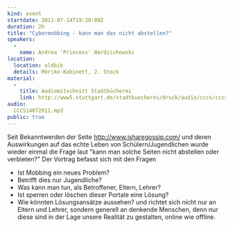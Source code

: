 ```yaml
---
kind: event
startdate: 2011-07-14T19:30:00Z
duration: 2h
title: "Cybermobbing - kann man das nicht abstellen?"
speakers:
  -
    name: Andrea 'Princess' Wardzichowski
location:
  location: oldbib
  details: Mörike-Kabinett, 2. Stock
material:
  -
    title: Audiomitschnitt Stadtbücherei
    link: http://www5.stuttgart.de/stadtbuecherei/druck/audio/cccs/cccs_audio.htm#28
audio:
  CCCS14072011.mp3
public: true
---
```

Seit Bekanntwerden der Seite http://www.isharegossip.com/ und deren
Auswirkungen auf das echte Leben von Schülern/Jugendlichen wurde wieder
einmal die Frage laut "kann man solche Seiten nicht abstellen oder
verbieten?"
Der Vortrag befasst sich mit den Fragen 
- Ist Mobbing ein neues Problem?
- Betrifft dies nur Jugendliche?
- Was kann man tun, als Betroffener, Eltern, Lehrer?
- Ist sperren oder löschen dieser Portale eine Lösung?
- Wie könnten Lösungsansätze aussehen?
und richtet sich nicht nur an Eltern und Lehrer, sondern generell an
denkende Menschen, denn nur diese sind in der Lage unsere Realität zu
gestalten, online wie offline.
